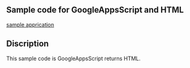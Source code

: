 ## Sample code for GoogleAppsScript and HTML

[sample apprication](https://script.google.com/macros/s/AKfycbwIBHiezWdt_js8jDizp6rFKrZfy2uYRP32jp8-6KBe5pU5OA/exec)

## Discription
This sample code is GoogleAppsScript returns HTML.
